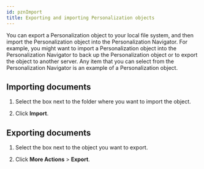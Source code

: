 ```yaml
---
id: pznImport
title: Exporting and importing Personalization objects
---
```





You can export a Personalization object to your local file system, and then import the Personalization object into the Personalization Navigator. For example, you might want to import a Personalization object into the Personalization Navigator to back up the Personalization object or to export the object to another server. Any item that you can select from the Personalization Navigator is an example of a Personalization object.

## Importing documents

1.  Select the box next to the folder where you want to import the object.

2.  Click **Import**.


## Exporting documents

1.  Select the box next to the object you want to export.

2.  Click **More Actions** \> **Export**.


